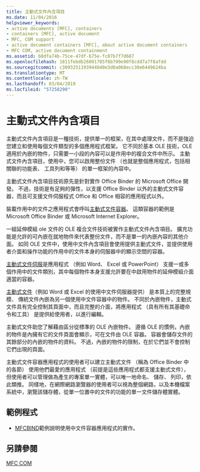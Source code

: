 ```yaml
---
title: 主動式文件內含項目
ms.date: 11/04/2016
helpviewer_keywords:
- active documents [MFC], containers
- containers [MFC], active document
- MFC, COM support
- active document containers [MFC], about active document containers
- MFC COM, active document containment
ms.assetid: b8dfa74b-75ce-47df-b75e-fc87b7f7d687
ms.openlocfilehash: 1811febdb26091785f8b709e90f8cdd7a7f8afdd
ms.sourcegitcommit: c3093251193944840e3d0a068ecc30e6449624ba
ms.translationtype: MT
ms.contentlocale: zh-TW
ms.lasthandoff: 03/04/2019
ms.locfileid: "57258290"
---
```

# <a name="active-document-containment"></a>主動式文件內含項目

主動式文件內含項目是一種技術，提供單一的框架，在其中處理文件，而不是強迫您建立和使用每個文件類型的多個應用程式框架。 它不同於基本 OLE 技術，OLE 適用於內嵌的物件，只需要一小段的內容可以是作用中的複合文件中所示。 主動式文件內含項目，使用中，您可以啟用整份文件 （也就是整個應用程式，包括相關聯的功能表、 工具列和等等） 的單一框架的內容中。

主動式文件內含項目技術原先是針對實作 Office Binder 的 Microsoft Office 開發。 不過，技術是有足夠的彈性，以支援 Office Binder 以外的主動式文件容器，而且可支援文件伺服程式 Office 和 Office 相容的應用程式以外。

裝載作用中的文件之應用程式會呼叫[主動式文件容器](../mfc/active-document-containers.md)。 這類容器的範例是 Microsoft Office Binder 或 Microsoft Internet Explorer。

一組延伸模組 ole 文件的 OLE 複合文件技術被實作主動式文件內含項目。 擴充功能是允許的可內嵌在就地物件來代表整份文件，而不是單一的內嵌內容的其他介面。 如同 OLE 文件中，使用中文件內含項目會使用提供主動式文件，並提供使用者介面和操作功能的作用中的文件本身的伺服器中的顯示空間的容器。

[主動式文件伺服](../mfc/active-document-servers.md)是應用程式 （例如 Word、 Excel 或 PowerPoint） 支援一或多個作用中的文件類別，其中每個物件本身支援允許要在中啟用物件的延伸模組介面適當的容器。

[主動式文件](../mfc/active-documents.md)（例如 Word 或 Excel 的使用中文件伺服器提供） 是本質上的完整規模、 傳統文件內嵌為另一個使用中文件容器中的物件。 不同於內嵌物件，主動式文件具有完全控制其頁面中，而且完整的介面，將應用程式 （具有所有其基礎命令和工具） 是提供給使用者，以進行編輯。

主動式文件助您了解藉由區分從標準的 OLE 內嵌物件。 遵循 OLE 的慣例，內嵌的物件是內擁有它的文件頁面會顯示，可在文件由 OLE 容器。 容器會儲存文件的其餘部分的內嵌的物件的資料。 不過，內嵌的物件的限制，在於它們並不會控制它們出現的頁面。

主動式文件容器應用程式的使用者可以建立主動式文件 （稱為 Office Binder 中的各節） 使用他們最愛的應用程式 （前提是這些應用程式都支援主動式文件），但使用者可以管理做為產生的專案單一實體，可以唯一地命名、 儲存、 列印，依此類推。 同樣地，在網際網路瀏覽器的使用者可以視為整個網路，以及本機檔案系統中，瀏覽該儲存體，從單一位置中的文件的功能的單一文件儲存體實體。

## <a name="sample-programs"></a>範例程式

- [MFCBIND](../visual-cpp-samples.md)範例說明使用中文件容器應用程式的實作。

## <a name="see-also"></a>另請參閱

[MFC COM](../mfc/mfc-com.md)
